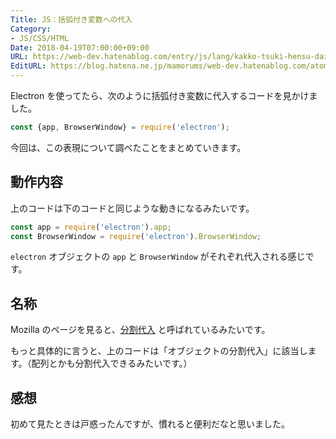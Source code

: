 ```yaml
---
Title: JS：括弧付き変数への代入
Category:
- JS/CSS/HTML
Date: 2018-04-19T07:00:00+09:00
URL: https://web-dev.hatenablog.com/entry/js/lang/kakko-tsuki-hensu-dainyu
EditURL: https://blog.hatena.ne.jp/mamorums/web-dev.hatenablog.com/atom/entry/17391345971634777582
---
```


Electron を使ってたら、次のように括弧付き変数に代入するコードを見かけました。

```javascript
const {app, BrowserWindow} = require('electron');
```

今回は、この表現について調べたことをまとめていきます。


## 動作内容
上のコードは下のコードと同じような動きになるみたいです。

```javascript
const app = require('electron').app;
const BrowserWindow = require('electron').BrowserWindow;
```

`electron` オブジェクトの `app` と `BrowserWindow` がそれぞれ代入される感じです。


## 名称
Mozilla のページを見ると、[分割代入](https://developer.mozilla.org/ja/docs/Web/JavaScript/Reference/Operators/Destructuring_assignment) と呼ばれているみたいです。

もっと具体的に言うと、上のコードは「オブジェクトの分割代入」に該当します。（配列とかも分割代入できるみたいです。）


## 感想
初めて見たときは戸惑ったんですが、慣れると便利だなと思いました。
